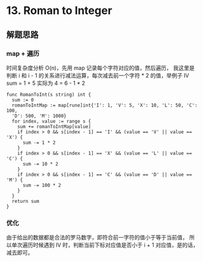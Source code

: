 # 13. Roman to Integer
## 解题思路
### map + 遍历
时间复杂度分析 O(n)，先用 map 记录每个字符对应的值，然后遍历，
我这里是判断 i 和 i - 1 的关系进行减法运算，每次减去前一个字符 * 2 的值，举例子
IV sum = 1 + 5 实际为 4 = 6 - 1 * 2
```
func RomanToInt(s string) int {
  sum := 0
  romanToIntMap := map[rune]int{'I': 1, 'V': 5, 'X': 10, 'L': 50, 'C': 100,
  'D': 500, 'M': 1000}
  for index, value := range s {
    sum += romanToIntMap[value]
    if index > 0 && s[index - 1] == 'I' && (value == 'V' || value == 'X') {
      sum -= 1 * 2
    }
    if index > 0 && s[index - 1] == 'X' && (value == 'L' || value == 'C') {
      sum -= 10 * 2
    }
    if index > 0 && s[index - 1] == 'C' && (value == 'D' || value == 'M') {
      sum -= 100 * 2
    }
  }
  return sum
}
```
### 优化
由于给出的数据都是合法的罗马数字，即符合前一字符的值小于等于当前值，
所以单次遍历时候遇到 IV 时，判断当前下标对应值是否小于 i + 1 对应值，是的话，减去即可。 
